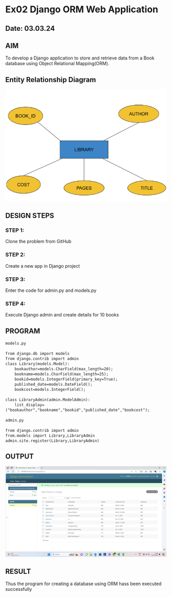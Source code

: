 # Ex02 Django ORM Web Application
## Date: 03.03.24

## AIM
To develop a Django application to store and retrieve data from a Book database using Object Relational Mapping(ORM).

## Entity Relationship Diagram
![alt text](<Screenshot 2024-02-29 142417-1.png>)

## DESIGN STEPS

### STEP 1:
Clone the problem from GitHub

### STEP 2:
Create a new app in Django project

### STEP 3:
Enter the code for admin.py and models.py

### STEP 4:
Execute Django admin and create details for 10 books

## PROGRAM
```
models.py

from django.db import models
from django.contrib import admin
class Library(models.Model):
    bookauthor=models.CharField(max_length=20);
    bookname=models.CharField(max_length=25);
    bookid=models.IntegerField(primary_key=True);
    published_date=models.DateField();
    bookcost=models.IntegerField();

class LibraryAdmin(admin.ModelAdmin):
    list_display=("bookauthor","bookname","bookid","published_date","bookcost");

admin.py

from django.contrib import admin
from.models import Library,LibraryAdmin
admin.site.register(Library,LibraryAdmin)
```

## OUTPUT
![alt text](web-1.png)

## RESULT
Thus the program for creating a database using ORM hass been executed successfully
